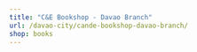 ```yaml
---
title: "C&E Bookshop - Davao Branch"
url: /davao-city/cande-bookshop-davao-branch/
shop: books
---
```

